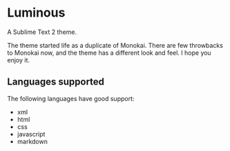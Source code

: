 Luminous
========

A Sublime Text 2 theme.

The theme started life as a duplicate of Monokai. There are few throwbacks to Monokai now, and the theme has a different look and feel. I hope you enjoy it.

Languages supported
-------------------

The following languages have good support:

 * xml
 * html
 * css
 * javascript
 * markdown
